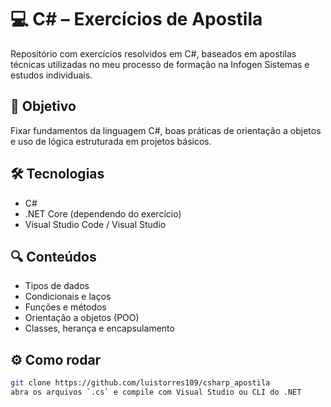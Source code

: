 # 💻 C# – Exercícios de Apostila

Repositório com exercícios resolvidos em C#, baseados em apostilas técnicas utilizadas no meu processo de formação na Infogen Sistemas e estudos individuais.

## 🧠 Objetivo

Fixar fundamentos da linguagem C#, boas práticas de orientação a objetos e uso de lógica estruturada em projetos básicos.

## 🛠️ Tecnologias

- C#
- .NET Core (dependendo do exercício)
- Visual Studio Code / Visual Studio

## 🔍 Conteúdos

- Tipos de dados
- Condicionais e laços
- Funções e métodos
- Orientação a objetos (POO)
- Classes, herança e encapsulamento

## ⚙️ Como rodar

```bash
git clone https://github.com/luistorres109/csharp_apostila
abra os arquivos `.cs` e compile com Visual Studio ou CLI do .NET
